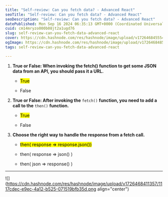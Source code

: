 ```yaml
---
title: "Self-review: Can you fetch data? - Advanced React"
seoTitle: "Self-review: Can you fetch data? - Advanced React"
seoDescription: "Self-review: Can you fetch data? - Advanced React"
datePublished: Mon Sep 16 2024 06:35:13 GMT+0000 (Coordinated Universal Time)
cuid: cm14mryzo000b08jt2a1ugd76
slug: self-review-can-you-fetch-data-advanced-react
cover: https://cdn.hashnode.com/res/hashnode/image/upload/v1726468455540/fd58bc22-9055-4673-8980-43e5e07398e2.jpeg
ogImage: https://cdn.hashnode.com/res/hashnode/image/upload/v1726468485060/b4781cb0-dfc0-4163-a4d7-23ebb58168d4.jpeg
tags: self-review-can-you-fetch-data-advanced-react

---
```


1. **True or False: When invoking the fetch() function to get some JSON data from an API, you should pass it a URL.**
    
    * <mark>True</mark>
        
    * False
        
2. **True or False: After invoking the** `fetch()` **function, you need to add a call to the** `then()` **function.**
    
    * <mark>True</mark>
        
    * False
        
3. **Choose the right way to handle the response from a fetch call.**
    
    * <mark>then( response =&gt; response.json())</mark>
        
    * then( response =&gt; json() )
        
    * then( json =&gt; response() )
        

---

![](https://cdn.hashnode.com/res/hashnode/image/upload/v1726468411357/1117cdec-e9ec-4a12-b525-071519bfb35d.png align="center")